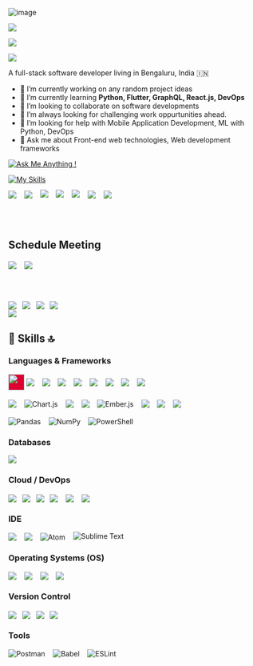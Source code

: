 ![image](https://user-images.githubusercontent.com/5894985/141411927-81dc5de8-34a3-46cc-a97f-69a01c2c6eca.png)


![](https://github-profile-summary-cards.vercel.app/api/cards/profile-details?username=shortthirdman&theme=github)


![](https://github-profile-summary-cards.vercel.app/api/cards/repos-per-language?username=shortthirdman&theme=github)


![](https://github-profile-summary-cards.vercel.app/api/cards/stats?username=shortthirdman&theme=github)

A full-stack software developer living in Bengaluru, India :india:

- 🔭 I’m currently working on any random project ideas
- 🌱 I’m currently learning **Python, Flutter, GraphQL, React.js, DevOps**
- 👯 I’m looking to collaborate on software developments 
- 🌋 I’m always looking for challenging work oppurtunities ahead.
- 🤔 I’m looking for help with Mobile Application Development, ML with Python, DevOps
- 💬 Ask me about Front-end web technologies, Web development frameworks

[![Ask Me Anything !](https://img.shields.io/badge/Ask%20me-anything-1abc9c.svg)](https://github.com/shortthirdman/shortthirdman)

[![My Skills](https://skillicons.dev/icons?i=java,js,ts,bash,linux,maven,mysql,nodejs,css,postgres,powershell,py,sass,spring,docker,eclipse,ember,git,github,githubactions,grafana,html,idea,vscode&theme=light)](https://skillicons.dev)

<a href="https://api.whatsapp.com/send?phone=919007636266&text=Hello%20Swetank,%20I%20got%20your%20contact%20from%20your%20Github%20profile" alt="Connect on WhatsApp" style="text-decoration: none;"> 
  <img src="https://img.shields.io/badge/WHATSAPP-%2325D366.svg?&style=for-the-badge&logo=whatsapp&logoColor=white" /> 
</a>&nbsp;&nbsp;
<a href="https://www.twitter.com/ShortThirdMan93" alt="Follow Me on Twitter" style="text-decoration: none;"> 
  <img src="https://img.shields.io/badge/twitter-%231DA1F2.svg?&style=for-the-badge&logo=twitter&logoColor=white" />
</a>&nbsp;&nbsp;
<a href="https://www.instagram.com/shortthirdman" alt="Follow Me on Instagram" style="text-decoration: none;">
  <img align="center" style="margin-top:-2.5%;" src="https://img.shields.io/badge/Instagram-E4405F?style=for-the-badge&logo=instagram&logoColor=white" />
</a>&nbsp;&nbsp;
<a href="https://www.facebook.com/ShortThirdManOfficial" alt="Connect on Facebook" style="text-decoration: none;">
  <img align="center" style="margin-top:-2.5%;" src="https://img.shields.io/badge/Facebook-1877F2?style=for-the-badge&logo=facebook&logoColor=white" />
</a>&nbsp;&nbsp;
<a href="https://www.tiktok.com/shortthirdman" alt="Follow Me on TikTok" style="text-decoration: none;">
  <img align="center" style="margin-top:-2.5%;" src="https://img.shields.io/badge/TikTok-000000?style=for-the-badge&logo=tiktok&logoColor=white" />
</a>&nbsp;&nbsp;
<a href="https://www.linkedin.com/in/shortthirdman" alt="Connect on LinkedIn" style="text-decoration: none;"> 
  <img src="https://img.shields.io/badge/linkedin-%230077B5.svg?&style=for-the-badge&logo=linkedin&logoColor=white" />
</a>&nbsp;&nbsp;
<a href="mailto:swetank.mohanty@outlook.com" style="text-decoration: none;">
  <img src="https://img.shields.io/badge/email%20me-%23D14836.svg?&style=for-the-badge&logo=gmail&logoColor=white" />
</a>&nbsp;&nbsp;

<br/><br/>

## Schedule Meeting

<a href="#" alt="Microsoft Teams" style="text-decoration: none;">
  <img align="center" src="https://img.shields.io/badge/Microsoft_Teams-6264A7?style=for-the-badge&logo=microsoft-teams&logoColor=white" />
</a>&nbsp;&nbsp;

<a href="#" alt="Zoom" style="text-decoration: none;">
  <img align="center" src="https://img.shields.io/badge/Zoom-2D8CFF?style=for-the-badge&logo=zoom&logoColor=white" />
</a>&nbsp;&nbsp;

<!--<a href="#" alt="Webex" style="text-decoration: none;">
  <img align="center" src="https://img.shields.io/badge/Zoom-2D8CFF?style=for-the-badge&logo=zoom&logoColor=white" />
</a>&nbsp;&nbsp;-->

<br/><br/>

<a href="https://github.com/shortthirdman/" alt="Top Langs" style="text-decoration:none;">
  <img align="center" src="https://github-readme-stats.vercel.app/api/top-langs/?username=shortthirdman&langs_count=10&theme=yeblu&layout=compact" />
</a>&nbsp;

<a href="https://github.com/shortthirdman/" alt="GitHub Profile Stats" style="text-decoration: none;">
  <img align="center" src="https://github-readme-stats.vercel.app/api/?username=shortthirdman&show_icons=true&count_private=true&theme=yeblu&include_all_commits=true" />
</a>&nbsp;

<a href="https://github.com/shortthirdman/" alt="GitHub Streak" style="text-decoration: none;">
  <img align="center" src="https://github-readme-streak-stats.herokuapp.com/?user=shortthirdman&theme=blue-green" />
</a>&nbsp;

<a href="https://wakatime.com/@shortthirdman" alt="Wakatime Stats" style="text-decoration: none;">
  <img align="center" src="https://github-readme-stats.vercel.app/api/wakatime?username=shortthirdman&hide_progress=false&theme=yeblu" />
</a>&nbsp;

<br/>

<a href="https://github.com/shortthirdman/" alt="GitHub Trophy" style="text-decoration:none;">
  <img align="center" src="https://github-profile-trophy.vercel.app/?username=shortthirdman&row=1" />
</a>


## 🚀 Skills 🔝

### Languages & Frameworks

<!-- <a href="https://angular.io" target="_blank" alt="Angular" style="text-decoration: none;"> -->
  <img height="32" width="32" src="https://cdn.jsdelivr.net/npm/simple-icons@v5/icons/angular.svg" align="center" style="background-color: #DD0031; color: #DD0031;" />
<!-- </a> -->

<a href="https://github.com/shortthirdman/" target="_blank" alt="JavaScript" style="text-decoration: none;">
  <img align="center" src="https://img.shields.io/badge/JavaScript-323330?style=for-the-badge&logo=javascript&logoColor=F7DF1E" />
</a>&nbsp;&nbsp;
<a href="https://github.com/shortthirdman/" target="_blank" alt="Python" style="text-decoration: none;">
  <img align="center" src="https://img.shields.io/badge/python-%233776AB.svg?&style=for-the-badge&logo=python&logoColor=white" />
</a>&nbsp;&nbsp;
<a href="https://github.com/shortthirdman/" target="_blank" alt="Java" style="text-decoration: none;">
  <img align="center" src="https://img.shields.io/badge/Java-ED8B00?style=for-the-badge&logo=java&logoColor=white" />
</a>&nbsp;&nbsp;
<a href="https://github.com/shortthirdman/" target="_blank" alt="TypeScript" style="text-decoration: none;">
  <img align="center" src="https://img.shields.io/badge/TypeScript-007ACC?style=for-the-badge&logo=typescript&logoColor=white" />
</a>&nbsp;&nbsp;
<a href="https://github.com/shortthirdman/" target="_blank" alt="NodeJS" style="text-decoration: none;">
  <img align="center" src="https://img.shields.io/badge/Node.js-43853D?style=for-the-badge&logo=node-dot-js&logoColor=white" />
</a>&nbsp;&nbsp;
<a href="https://github.com/shortthirdman/" target="_blank" alt="npm" style="text-decoration: none;">
  <img align="center" src="https://img.shields.io/badge/npm-CB3837?style=for-the-badge&logo=npm&logoColor=white" />
</a>&nbsp;&nbsp;
<a href="https://github.com/shortthirdman/" target="_blank" alt="HTML5" style="text-decoration: none;">
  <img align="center" src="https://img.shields.io/badge/HTML5-E34F26?style=for-the-badge&logo=html5&logoColor=white" />
</a>&nbsp;&nbsp;
<a href="https://github.com/shortthirdman/" target="_blank" alt="CSS3" style="text-decoration: none;">
  <img align="center" src="https://img.shields.io/badge/CSS3-1572B6?style=for-the-badge&logo=css3&logoColor=white" />
</a>&nbsp;&nbsp;
<br/><br/>
<a href="https://github.com/shortthirdman/" target="_blank" alt="Sass" style="text-decoration: none;">
  <img align="center" src="https://img.shields.io/badge/Sass-CC6699?style=for-the-badge&logo=sass&logoColor=white" />
</a>&nbsp;&nbsp;
<a href="https://www.chartjs.org/" target="_blank" alt="Chart.js" style="text-decoration: none;">
  <img align="center" alt="Chart.js" src="https://img.shields.io/badge/ChartJS-FF6384?style=for-the-badge&logo=chart-dot-js&logoColor=white" />
</a>&nbsp;&nbsp;
<a href="https://github.com/shortthirdman/" target="_blank" alt="Bootstrap" style="text-decoration: none;">
  <img align="center" src="https://img.shields.io/badge/Bootstrap-563D7C?style=for-the-badge&logo=bootstrap&logoColor=white" />
</a>&nbsp;&nbsp;
<a href="https://github.com/shortthirdman/" target="_blank" alt="Angular" style="text-decoration: none;">
  <img align="center" src="https://img.shields.io/badge/Angular-DD0031?style=for-the-badge&logo=angular&logoColor=white" />
</a>&nbsp;&nbsp;
<a href="https://emberjs.com/" target="_blank" alt="Ember.js" style="text-decoration: none;">
  <img align="center" alt="Ember.js" src="https://img.shields.io/badge/ember.js-E04E39?style=for-the-badge&logo=ember-dot-js&logoColor=white" />
</a>&nbsp;&nbsp;
<a href="https://github.com/shortthirdman/" alt="Spring" style="text-decoration: none;">
  <img align="center" src="https://img.shields.io/badge/Spring-6DB33F?style=for-the-badge&logo=spring&logoColor=white" />
</a>&nbsp;&nbsp;
<a href="https://github.com/shortthirdman/" alt="Markdown" style="text-decoration: none;">
  <img align="center" src="https://img.shields.io/badge/Markdown-000000?style=for-the-badge&logo=markdown&logoColor=white" />
</a>&nbsp;&nbsp;
<a href="https://github.com/shortthirdman/" alt="Bash" style="text-decoration: none;">
  <img align="center" src="https://img.shields.io/badge/Shell_Script-121011?style=for-the-badge&logo=gnu-bash&logoColor=white" />
</a>&nbsp;&nbsp;
<br/><br/>
<a href="https://pandas.pydata.org/" target="_blank" alt="Pandas" style="text-decoration: none;">
  <img align="center" alt="Pandas" src="https://img.shields.io/badge/pandas-%23150458.svg?style=for-the-badge&logo=pandas&logoColor=white" />
</a>&nbsp;&nbsp;
<a href="https://numpy.org/" target="_blank" alt="NumPy" style="text-decoration: none;">
  <img align="center" alt="NumPy" src="https://img.shields.io/badge/numpy-%23013243.svg?style=for-the-badge&logo=numpy&logoColor=white" />
</a>&nbsp;&nbsp;
<a href="https://docs.microsoft.com/en-us/powershell/" target="_blank" alt="Windows PowerShell" style="text-decoration: none;">
  <img align="center" alt="PowerShell" src="https://img.shields.io/badge/PowerShell-5391FE?style=for-the-badge&logo=PowerShell&logoColor=white" />
</a>&nbsp;&nbsp;


<!--<a href="https://github.com/shortthirdman/" alt="GraphQL" style="text-decoration: none;">
  <img align="center" src="https://img.shields.io/badge/GraphQl-E10098?style=for-the-badge&logo=graphql&logoColor=white" />
</a>
https://img.shields.io/badge/Flask-000000?style=for-the-badge&logo=flask&logoColor=white
https://img.shields.io/badge/MongoDB-4EA94B?style=for-the-badge&logo=mongodb&logoColor=white
https://img.shields.io/badge/Flutter-02569B?style=for-the-badge&logo=flutter&logoColor=white
https://img.shields.io/badge/Django-092E20?style=for-the-badge&logo=django&logoColor=white

https://img.shields.io/badge/Django-092E20?style=for-the-badge&logo=django&logoColor=green

https://img.shields.io/badge/DJANGO-REST-ff1709?style=for-the-badge&logo=django&logoColor=white&color=ff1709&labelColor=gray

https://img.shields.io/badge/fastapi-109989?style=for-the-badge&logo=FASTAPI&logoColor=white

https://img.shields.io/badge/Jenkins-D24939?style=for-the-badge&logo=Jenkins&logoColor=white

https://img.shields.io/badge/Selenium-43B02A?style=for-the-badge&logo=Selenium&logoColor=white
-->

### Databases

<a href="https://github.com/shortthirdman/" alt="PostgreSQL" style="text-decoration: none;">
  <img align="center" src="https://img.shields.io/badge/PostgreSQL-316192?style=for-the-badge&logo=postgresql&logoColor=white" />
</a>

### Cloud / DevOps

<a href="https://github.com/shortthirdman/" alt="Netlify" style="text-decoration: none;">
  <img align="center" src="https://img.shields.io/badge/Netlify-00C7B7?style=for-the-badge&logo=netlify&logoColor=white" />
</a>&nbsp;
<a href="https://github.com/shortthirdman/" alt="Heroku" style="text-decoration: none;">
  <img align="center" src="https://img.shields.io/badge/Heroku-430098?style=for-the-badge&logo=heroku&logoColor=white" />
</a>&nbsp;
<a href="https://github.com/shortthirdman/" alt="Amazon AWS" style="text-decoration: none;">
  <img align="center" src="https://img.shields.io/badge/Amazon_AWS-232F3E?style=for-the-badge&logo=amazon-aws&logoColor=white" />
</a>&nbsp;
<a href="https://github.com/shortthirdman/" alt="Microsoft Azure" style="text-decoration: none;">
  <img align="center" src="https://img.shields.io/badge/Microsoft_Azure-0089D6?style=for-the-badge&logo=microsoft-azure&logoColor=white" />
</a>&nbsp;&nbsp;
<a href="https://github.com/shortthirdman/" alt="Docker" style="text-decoration: none;">
  <img align="center" src="https://img.shields.io/badge/Docker-2CA5E0?style=for-the-badge&logo=docker&logoColor=white" />
</a>&nbsp;&nbsp;
<a href="https://github.com/shortthirdman/" alt="Kubernetes" style="text-decoration: none;">
  <img align="center" src="https://img.shields.io/badge/kubernetes-326ce5.svg?&style=for-the-badge&logo=kubernetes&logoColor=white" />
</a>&nbsp;&nbsp;

### IDE

<a href="https://code.visualstudio.com/" target="_blank" alt="MS Visual Studio Code" style="text-decoration: none;">
  <img align="center" src="https://img.shields.io/badge/Visual_Studio_Code-0078D4?style=for-the-badge&logo=visual%20studio%20code&logoColor=white" />
</a>&nbsp;&nbsp;
<a href="https://github.com/shortthirdman/" alt="Jupyter" target="_blank" style="text-decoration: none;">
  <img align="center" src="https://img.shields.io/badge/Jupyter-F37626.svg?&style=for-the-badge&logo=Jupyter&logoColor=white" />
</a>&nbsp;&nbsp;
<a href="https://atom.io/" alt="Atom" target="_blank" style="text-decoration: none;">
  <img align="center" alt="Atom" src="https://img.shields.io/badge/Atom-%2366595C.svg?style=for-the-badge&logo=atom&logoColor=white"/>
</a>&nbsp;&nbsp;
<a href="https://www.sublimetext.com/" alt="Sublime Text" target="_blank" style="text-decoration: none;">
  <img alt="Sublime Text" src="https://img.shields.io/badge/sublime_text-%23575757.svg?style=for-the-badge&logo=sublime-text&logoColor=important"/>
</a>

### Operating Systems (OS)

<a href="https://www.microsoft.com/en-in/windows" target="_blank" alt="Microsoft Windows" style="text-decoration: none;">
  <img align="center" src="https://img.shields.io/badge/Windows-0078D6?style=for-the-badge&logo=windows&logoColor=white" />
</a>&nbsp;&nbsp;
<a href="https://www.linux.org/" target="_blank" alt="Linux" style="text-decoration: none;">
  <img align="center" src="https://img.shields.io/badge/Linux-FCC624?style=for-the-badge&logo=linux&logoColor=black" />
</a>&nbsp;&nbsp;
<a href="https://ubuntu.com/" target="_blank" alt="Ubuntu" style="text-decoration: none;">
  <img align="center" src="https://img.shields.io/badge/Ubuntu-E95420?style=for-the-badge&logo=ubuntu&logoColor=white" />
</a>&nbsp;&nbsp;
<a href="https://getfedora.org/" target="_blank" alt="Ubuntu" style="text-decoration: none;">
  <img align="center" src="https://img.shields.io/badge/Fedora-294172?style=for-the-badge&logo=fedora&logoColor=white" />
</a>&nbsp;&nbsp;

### Version Control

<a href="https://github.com/shortthirdman/" target="_blank" alt="Git" style="text-decoration: none;">
  <img align="center" src="https://img.shields.io/badge/Git-F05032?style=for-the-badge&logo=git&logoColor=white" />
</a>&nbsp;
<a href="https://github.com/shortthirdman/" target="_blank" alt="Bitbucket" style="text-decoration: none;">
  <img align="center" src="https://img.shields.io/badge/Bitbucket-330F63?style=for-the-badge&logo=bitbucket&logoColor=white" />
</a>&nbsp;
<a href="https://github.com/shortthirdman/" target="_blank" alt="GitLab" style="text-decoration: none;">
  <img align="center" src="https://img.shields.io/badge/GitLab-330F63?style=for-the-badge&logo=gitlab&logoColor=white" />
</a>&nbsp;
<a href="https://github.com/shortthirdman/" target="_blank" alt="Bitbucket" style="text-decoration: none;">
  <img align="center" src="https://img.shields.io/badge/GitHub-100000?style=for-the-badge&logo=github&logoColor=white" />
</a>&nbsp;

### Tools

<a href="https://www.postman.com/" target="_blank" alt="Postman" style="text-decoration: none;">
  <img align="center" alt="Postman" src="https://img.shields.io/badge/Postman-FF6C37?style=for-the-badge&logo=Postman&logoColor=white" />
</a>&nbsp;&nbsp;
<a href="https://babeljs.io/" target="_blank" alt="Babel" style="text-decoration: none;">
  <img align="center" alt="Babel" src="https://img.shields.io/badge/Babel-F9DC3e?style=for-the-badge&logo=babel&logoColor=black" />
</a>&nbsp;&nbsp;
<a href="https://eslint.org/" target="_blank" alt="ESLint" style="text-decoration: none;">
  <img align="center" alt="ESLint" src="https://img.shields.io/badge/ESLint-4B3263?style=for-the-badge&logo=eslint&logoColor=white" />
</a>&nbsp;&nbsp;

<!--
<img src="https://img.shields.io/badge/react-%2361DAFB.svg?&style=for-the-badge&logo=react&logoColor=white" /> <img src="https://img.shields.io/badge/php-%23777BB4.svg?&style=for-the-badge&logo=php&logoColor=white" /> <img src="https://img.shields.io/badge/flutter-%2302569B.svg?&style=for-the-badge&logo=flutter&logoColor=white" />
[![shortthirdman's wakatime stats](https://github-readme-stats.vercel.app/api/wakatime?username=shortthirdman)](https://github.com/shortthirdman)
-->

<!--
https://github.com/alexandresanlim/Badges4-README.md-Profile
**shortthirdman/shortthirdman** is a ✨ _special_ ✨ repository because its `README.md` (this file) appears on your GitHub profile.

Here are some ideas to get you started:

- 🔭 I’m currently working on ...
- 🌱 I’m currently learning ...
- 👯 I’m looking to collaborate on ...
- 🤔 I’m looking for help with ...
- 💬 Ask me about ...
- 📫 How to reach me: ...
- 😄 Pronouns: ...
- ⚡ Fun fact: ...

- 🔭 I’m currently working on any random project ideas
- 🌱 I’m currently learning **Python, Flutter, GraphQL, React.js, DevOps**
- 👯 I’m looking to collaborate on software developments 
- 🌋 I’m always looking for challenging work oppurtunities ahead.
- 🤔 I’m looking for help with Mobile Application Development, ML with Python, DevOps
- 💬 Ask me about Front-end web technologies, Web development frameworks
- 📫 How to reach me: Drop me a message to my <a href="mailto:swetank.mohanty@outlook.com">inbox</a> or via <a href="https://wa.me/919007636266&text=" target="_blank" rel="noopener noreferrer">WhatsApp</a> / <a href="https://t.me/shortthirdman" target="_blank" rel="noopener noreferrer">Telegram</a>
-->


<!-- [![GitHub PVC](https://hit.yhype.me/github/profile?user_id=5894985)](https://github.com/shortthirdman/shortthirdman) -->
